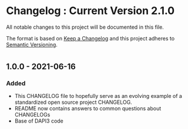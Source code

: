 # Changelog : Current Version 2.1.0
All notable changes to this project will be documented in this file.

The format is based on [Keep a Changelog](http://keepachangelog.com/en/1.0.0/)
and this project adheres to [Semantic Versioning](http://semver.org/spec/v2.0.0.html).

#
## 1.0.0 - 2021-06-16
### Added
- This CHANGELOG file to hopefully serve as an evolving example of a
  standardized open source project CHANGELOG.
- README now contains answers to common questions about CHANGELOGs
- Base of DAPI3 code

